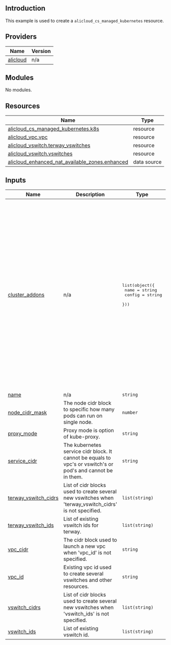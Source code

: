 ## Introduction

This example is used to create a `alicloud_cs_managed_kubernetes` resource.

<!-- BEGIN_TF_DOCS -->
## Providers

| Name | Version |
|------|---------|
| <a name="provider_alicloud"></a> [alicloud](#provider\_alicloud) | n/a |

## Modules

No modules.

## Resources

| Name | Type |
|------|------|
| [alicloud_cs_managed_kubernetes.k8s](https://registry.terraform.io/providers/aliyun/alicloud/latest/docs/resources/cs_managed_kubernetes) | resource |
| [alicloud_vpc.vpc](https://registry.terraform.io/providers/aliyun/alicloud/latest/docs/resources/vpc) | resource |
| [alicloud_vswitch.terway_vswitches](https://registry.terraform.io/providers/aliyun/alicloud/latest/docs/resources/vswitch) | resource |
| [alicloud_vswitch.vswitches](https://registry.terraform.io/providers/aliyun/alicloud/latest/docs/resources/vswitch) | resource |
| [alicloud_enhanced_nat_available_zones.enhanced](https://registry.terraform.io/providers/aliyun/alicloud/latest/docs/data-sources/enhanced_nat_available_zones) | data source |

## Inputs

| Name | Description | Type | Default | Required |
|------|-------------|------|---------|:--------:|
| <a name="input_cluster_addons"></a> [cluster\_addons](#input\_cluster\_addons) | n/a | <pre>list(object({<br>    name   = string<br>    config = string<br>  }))</pre> | <pre>[<br>  {<br>    "config": "",<br>    "name": "terway-eniip"<br>  },<br>  {<br>    "config": "",<br>    "name": "csi-plugin"<br>  },<br>  {<br>    "config": "",<br>    "name": "csi-provisioner"<br>  },<br>  {<br>    "config": "{'IngressDashboardEnabled':'true'}",<br>    "name": "logtail-ds"<br>  },<br>  {<br>    "config": "{'IngressSlbNetworkType':'internet'}",<br>    "name": "nginx-ingress-controller"<br>  },<br>  {<br>    "config": "",<br>    "name": "arms-prometheus"<br>  },<br>  {<br>    "config": "{'sls_project_name':''}",<br>    "name": "ack-node-problem-detector"<br>  }<br>]</pre> | no |
| <a name="input_name"></a> [name](#input\_name) | n/a | `string` | `"tf-example"` | no |
| <a name="input_node_cidr_mask"></a> [node\_cidr\_mask](#input\_node\_cidr\_mask) | The node cidr block to specific how many pods can run on single node. | `number` | `24` | no |
| <a name="input_proxy_mode"></a> [proxy\_mode](#input\_proxy\_mode) | Proxy mode is option of kube-proxy. | `string` | `"ipvs"` | no |
| <a name="input_service_cidr"></a> [service\_cidr](#input\_service\_cidr) | The kubernetes service cidr block. It cannot be equals to vpc's or vswitch's or pod's and cannot be in them. | `string` | `"192.168.0.0/16"` | no |
| <a name="input_terway_vswitch_cidrs"></a> [terway\_vswitch\_cidrs](#input\_terway\_vswitch\_cidrs) | List of cidr blocks used to create several new vswitches when 'terway\_vswitch\_cidrs' is not specified. | `list(string)` | <pre>[<br>  "10.4.0.0/16",<br>  "10.5.0.0/16"<br>]</pre> | no |
| <a name="input_terway_vswitch_ids"></a> [terway\_vswitch\_ids](#input\_terway\_vswitch\_ids) | List of existing vswitch ids for terway. | `list(string)` | `[]` | no |
| <a name="input_vpc_cidr"></a> [vpc\_cidr](#input\_vpc\_cidr) | The cidr block used to launch a new vpc when 'vpc\_id' is not specified. | `string` | `"10.0.0.0/8"` | no |
| <a name="input_vpc_id"></a> [vpc\_id](#input\_vpc\_id) | Existing vpc id used to create several vswitches and other resources. | `string` | `""` | no |
| <a name="input_vswitch_cidrs"></a> [vswitch\_cidrs](#input\_vswitch\_cidrs) | List of cidr blocks used to create several new vswitches when 'vswitch\_ids' is not specified. | `list(string)` | <pre>[<br>  "10.1.0.0/16",<br>  "10.2.0.0/16"<br>]</pre> | no |
| <a name="input_vswitch_ids"></a> [vswitch\_ids](#input\_vswitch\_ids) | List of existing vswitch id. | `list(string)` | `[]` | no |
<!-- END_TF_DOCS -->    
